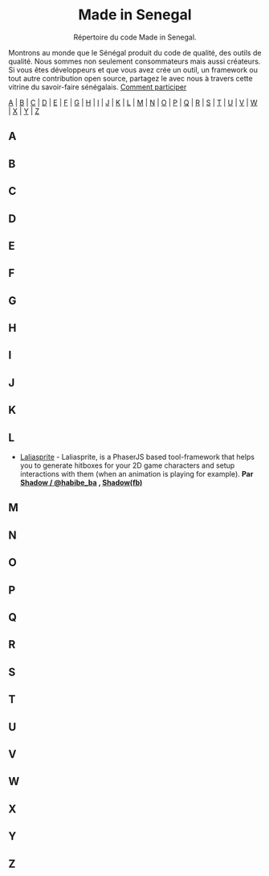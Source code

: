 <h1 align="center">
Made in Senegal
</h1>
<p align="center">
Répertoire du code Made in Senegal.
</p>

Montrons au monde que le Sénégal produit du code de qualité, des outils de qualité. Nous sommes non seulement consommateurs mais aussi créateurs. Si vous êtes développeurs et que vous avez crée un outil, un framework ou tout autre contribution open source, partagez le avec nous à travers cette vitrine du savoir-faire sénégalais. [Comment participer](contributing.md)

[A](#A) | [B](#B) | [C](#C) | [D](#D) | [E](#E) | [F](#F) | [G](#G) | [H](#H) | [I](#I) | [J](#J) | [K](#K) | [L](#L) | [M](#M) | [N](#N) | [O](#O) | [P](#P) | [Q](#Q) | [R](#R) | [S](#S) | [T](#T) | [U](#U) | [V](#V) | [W](#W) | [X](#X) | [Y](#Y) | [Z](#Z)

## <a name="A"> </a>A


## <a name="B"> </a>B


## <a name="C"> </a>C


## <a name="D"> </a>D


## <a name="E"> </a>E


## <a name="F"> </a>F


## <a name="G"> </a>G


## <a name="H"> </a>H


## <a name="I"> </a>I


## <a name="J"> </a>J


## <a name="K"> </a>K


## <a name="L"> </a>L

* [Laliasprite](https://github.com/Shadoworker/LaliaSprite) - Laliasprite, is a PhaserJS based tool-framework that helps you to generate hitboxes for your 2D game characters and setup interactions with them (when an animation is playing for example). **Par [Shadow / @habibe_ba](https://twitter.com/habibe_ba) ,  [Shadow(fb)](https://web.facebook.com/profile.php?id=100008637455604)**


## <a name="M"> </a>M


## <a name="N"> </a>N


## <a name="O"> </a>O


## <a name="P"> </a>P


## <a name="Q"> </a>Q


## <a name="R"> </a>R


## <a name="S"> </a>S


## <a name="T"> </a>T


## <a name="U"> </a>U


## <a name="V"> </a>V


## <a name="W"> </a>W


## <a name="X"> </a>X


## <a name="Y"> </a>Y


## <a name="Z"> </a>Z


